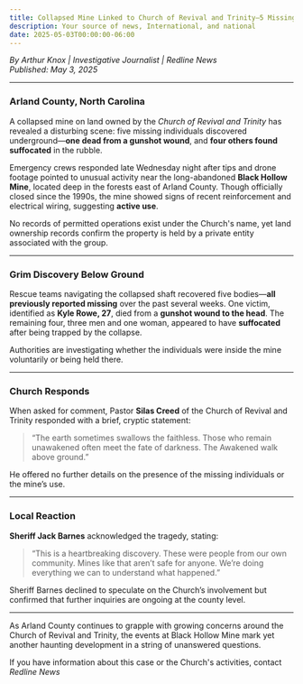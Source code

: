 ```yaml
---
title: Collapsed Mine Linked to Church of Revival and Trinity—5 Missing Found, 1 Fatally Shot
description: Your source of news, International, and national
date: 2025-05-03T00:00:00-06:00
---
```


*By Arthur Knox | Investigative Journalist | Redline News*  
*Published: May 3, 2025*

---

### Arland County, North Carolina

A collapsed mine on land owned by the *Church of Revival and Trinity* has revealed a disturbing scene: five missing individuals discovered underground—**one dead from a gunshot wound**, and **four others found suffocated** in the rubble.

Emergency crews responded late Wednesday night after tips and drone footage pointed to unusual activity near the long-abandoned **Black Hollow Mine**, located deep in the forests east of Arland County. Though officially closed since the 1990s, the mine showed signs of recent reinforcement and electrical wiring, suggesting **active use**.

No records of permitted operations exist under the Church's name, yet land ownership records confirm the property is held by a private entity associated with the group.

---

### Grim Discovery Below Ground

Rescue teams navigating the collapsed shaft recovered five bodies—**all previously reported missing** over the past several weeks. One victim, identified as **Kyle Rowe, 27**, died from a **gunshot wound to the head**. The remaining four, three men and one woman, appeared to have **suffocated** after being trapped by the collapse.

Authorities are investigating whether the individuals were inside the mine voluntarily or being held there.

---

### Church Responds

When asked for comment, Pastor **Silas Creed** of the Church of Revival and Trinity responded with a brief, cryptic statement:

> “The earth sometimes swallows the faithless. Those who remain unawakened often meet the fate of darkness. The Awakened walk above ground.”

He offered no further details on the presence of the missing individuals or the mine’s use.

---

### Local Reaction

**Sheriff Jack Barnes** acknowledged the tragedy, stating:

> “This is a heartbreaking discovery. These were people from our own community. Mines like that aren’t safe for anyone. We’re doing everything we can to understand what happened.”

Sheriff Barnes declined to speculate on the Church’s involvement but confirmed that further inquiries are ongoing at the county level.

---

As Arland County continues to grapple with growing concerns around the Church of Revival and Trinity, the events at Black Hollow Mine mark yet another haunting development in a string of unanswered questions.

If you have information about this case or the Church's activities, contact *Redline News* 